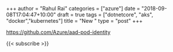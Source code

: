 ﻿+++
author = "Rahul Rai"
categories = ["azure"]
date = "2018-09-08T17:04:47+10:00"
draft = true
tags = ["dotnetcore", "aks", "docker","kubernetes"]
title = "New "
type = "post"
+++

https://github.com/Azure/aad-pod-identity

{{< subscribe >}}
